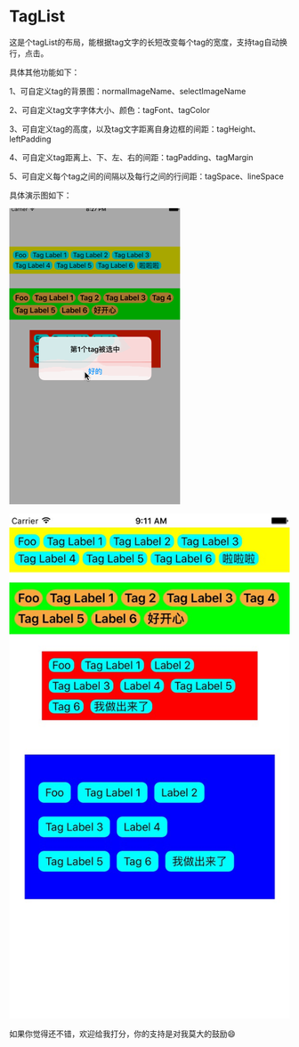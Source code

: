 # TagList

这是个tagList的布局，能根据tag文字的长短改变每个tag的宽度，支持tag自动换行，点击。

具体其他功能如下：

1、可自定义tag的背景图：normalImageName、selectImageName

2、可自定义tag文字字体大小、颜色：tagFont、tagColor

3、可自定义tag的高度，以及tag文字距离自身边框的间距：tagHeight、leftPadding

4、可自定义tag距离上、下、左、右的间距：tagPadding、tagMargin

5、可自定义每个tag之间的间隔以及每行之间的行间距：tagSpace、lineSpace


具体演示图如下：

![abc](https://github.com/MarsCWD/TagList/blob/master/TagList/Picture/tagList.gif) 

![abc](https://github.com/MarsCWD/TagList/blob/master/TagList/Picture/效果图.png)

如果你觉得还不错，欢迎给我打分，你的支持是对我莫大的鼓励😄
